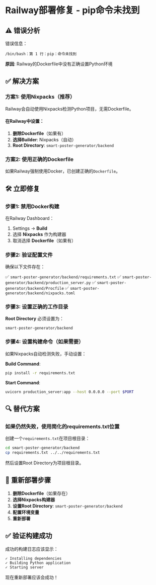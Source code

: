 # Railway部署修复 - pip命令未找到

## ⚠️ 错误分析

错误信息：
```
/bin/bash：第 1 行：pip：命令未找到
```

**原因**: Railway的Dockerfile中没有正确设置Python环境

## ✅ 解决方案

### 方案1: 使用Nixpacks（推荐）

Railway会自动使用Nixpacks检测Python项目，无需Dockerfile。

#### 在Railway中设置：
1. **删除Dockerfile**（如果有）
2. **选择Builder**: Nixpacks（自动）
3. **Root Directory**: `smart-poster-generator/backend`

### 方案2: 使用正确的Dockerfile

如果Railway强制使用Docker，已创建正确的`Dockerfile`。

## 🛠️ 立即修复

### 步骤1: 禁用Docker构建

在Railway Dashboard：
1. Settings → **Build**
2. 选择 **Nixpacks** 作为构建器
3. 取消选择 **Dockerfile**（如果有）

### 步骤2: 验证配置文件

确保以下文件存在：

✅ `smart-poster-generator/backend/requirements.txt`
✅ `smart-poster-generator/backend/production_server.py`
✅ `smart-poster-generator/backend/Procfile`
✅ `smart-poster-generator/backend/nixpacks.toml`

### 步骤3: 设置正确的工作目录

**Root Directory** 必须设置为：
```
smart-poster-generator/backend
```

### 步骤4: 设置构建命令（如果需要）

如果Nixpacks自动检测失败，手动设置：

**Build Command**:
```bash
pip install -r requirements.txt
```

**Start Command**:
```bash
uvicorn production_server:app --host 0.0.0.0 --port $PORT
```

## 🔍 替代方案

### 如果仍然失败，使用简化的requirements.txt位置

创建一个`requirements.txt`在项目根目录：

```bash
cd smart-poster-generator/backend
cp requirements.txt ../../requirements.txt
```

然后设置Root Directory为项目根目录。

## 📝 重新部署步骤

1. **删除Dockerfile**（如果存在）
2. **选择Nixpacks构建器**
3. **设置Root Directory**: `smart-poster-generator/backend`
4. **配置环境变量**
5. **重新部署**

## ✅ 验证构建成功

成功的构建日志应该显示：
```
✓ Installing dependencies
✓ Building Python application
✓ Starting server
```

现在重新部署应该会成功！

